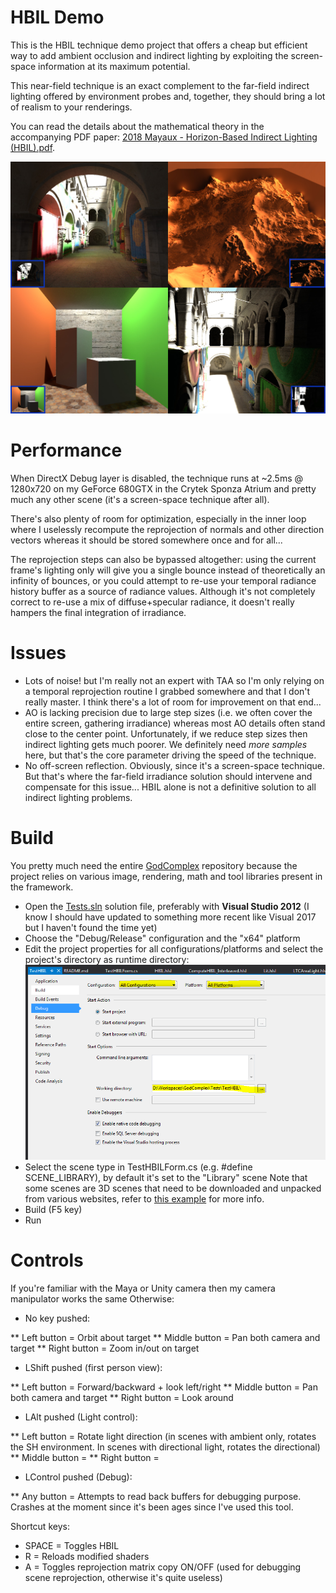 # HBIL Demo

This is the HBIL technique demo project that offers a cheap but efficient way to add ambient occlusion and indirect lighting by exploiting the screen-space information at its maximum potential.

This near-field technique is an exact complement to the far-field indirect lighting offered by environment probes and, together, they should bring a lot of realism to your renderings.

You can read the details about the mathematical theory in the accompanying PDF paper: [2018 Mayaux - Horizon-Based Indirect Lighting (HBIL).pdf](2018%20Mayaux%20-%20Horizon-Based%20Indirect%20Lighting%20(HBIL).pdf).

![Head Poster](HeadPoster.jpg)


# Performance

When DirectX Debug layer is disabled, the technique runs at ~2.5ms @ 1280x720 on my GeForce 680GTX in the Crytek Sponza Atrium and pretty much any other scene (it's a screen-space technique after all).

There's also plenty of room for optimization, especially in the inner loop where I uselessly recompute the reprojection of normals and other direction vectors whereas it should be stored somewhere once and for all...

The reprojection steps can also be bypassed altogether: using the current frame's lighting only will give you a single bounce instead of theoretically an infinity of bounces, or you could attempt to re-use your
 temporal radiance history buffer as a source of radiance values. Although it's not completely correct to re-use a mix of diffuse+specular radiance, it doesn't really hampers the final integration of irradiance.


# Issues

* Lots of noise! but I'm really not an expert with TAA so I'm only relying on a temporal reprojection routine I grabbed somewhere and that I don't really master. I think there's a lot of room for improvement on that end...
* AO is lacking precision due to large step sizes (i.e. we often cover the entire screen, gathering irradiance) whereas most AO details often stand close to the center point.
 Unfortunately, if we reduce step sizes then indirect lighting gets much poorer. We definitely need *more samples* here, but that's the core parameter driving the speed of the technique.
* No off-screen reflection. Obviously, since it's a screen-space technique. But that's where the far-field irradiance solution should intervene and compensate for this issue...
 HBIL alone is not a definitive solution to all indirect lighting problems.


# Build

You pretty much need the entire [GodComplex](../../) repository because the project relies on various image, rendering, math and tool libraries present in the framework.

* Open the [Tests.sln](../../Tests.sln) solution file, preferably with **Visual Studio 2012** (I know I should have updated to something more recent like Visual 2017 but I haven't found the time yet)
* Choose the "Debug/Release" configuration and the "x64" platform
* Edit the project properties for all configurations/platforms and select the project's directory as runtime directory:
  ![DebugDirConfig.png](DebugDirConfig.png)
* Select the scene type in TestHBILForm.cs (e.g. #define SCENE_LIBRARY), by default it's set to the "Library" scene
	Note that some scenes are 3D scenes that need to be downloaded and unpacked from various websites, refer to [this example](./Scenes/Casual-Effects.com/) for more info.
* Build (F5 key)
* Run


# Controls

If you're familiar with the Maya or Unity camera then my camera manipulator works the same
Otherwise:

* No key pushed:

** Left button = Orbit about target
** Middle button = Pan both camera and target
** Right button = Zoom in/out on target

* LShift pushed (first person view):

** Left button = Forward/backward + look left/right
** Middle button = Pan both camera and target
** Right button = Look around

* LAlt pushed (Light control):

** Left button = Rotate light direction (in scenes with ambient only, rotates the SH environment. In scenes with directional light, rotates the directional)
** Middle button = <NOTHING>
** Right button = <NOTHING>

* LControl pushed (Debug):

** Any button = Attempts to read back buffers for debugging purpose. Crashes at the moment since it's been ages since I've used this tool.


Shortcut keys:

* SPACE = Toggles HBIL
* R = Reloads modified shaders
* A = Toggles reprojection matrix copy ON/OFF (used for debugging scene reprojection, otherwise it's quite useless)


